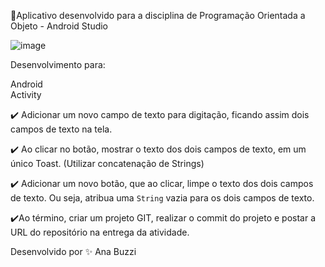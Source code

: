 :hammer:Aplicativo desenvolvido para a disciplina de Programação Orientada a Objeto - Android Studio

![image](https://user-images.githubusercontent.com/66036121/117592577-7aee5e80-b10f-11eb-98cd-330cec9d0a4d.png)

Desenvolvimento para: <br>

Android<br>
Activity<br>

:heavy_check_mark: Adicionar um novo campo de texto para digitação, ficando assim dois campos de texto na tela.<br>

:heavy_check_mark: Ao clicar no botão, mostrar o texto dos dois campos de texto, em um único Toast. (Utilizar concatenação de
Strings)<br>

:heavy_check_mark: Adicionar um novo botão, que ao clicar, limpe o texto dos dois campos de texto. Ou seja, atribua uma `String`
vazia para os dois campos de texto. <br>

:heavy_check_mark:Ao término, criar um projeto GIT, realizar o commit do projeto e postar a URL do repositório na entrega da
atividade. <br>


Desenvolvido por :sparkles: Ana Buzzi
